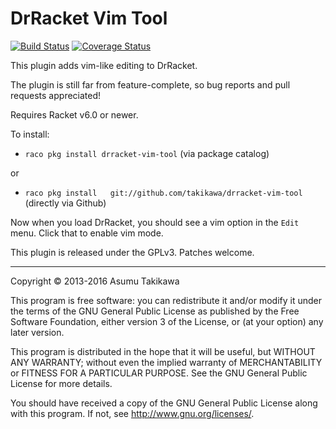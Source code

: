 DrRacket Vim Tool
=================

[![Build Status](https://github.com/takikawa/drracket-vim-tool/actions/workflows/ci.yml/badge.svg)](https://github.com/takikawa/drracket-vim-tool/actions/workflows/ci.yml)
[![Coverage Status](https://codecov.io/github/takikawa/drracket-vim-tool/coverage.svg?branch=master)](https://codecov.io/github/takikawa/drracket-vim-tool?branch=master)

This plugin adds vim-like editing to DrRacket.

The plugin is still far from feature-complete, so bug reports and pull
requests appreciated!

Requires Racket v6.0 or newer.

To install:

  * `raco pkg install drracket-vim-tool` (via package catalog)

or

  * `raco pkg install	git://github.com/takikawa/drracket-vim-tool` (directly via Github)

Now when you load DrRacket, you should see a vim option in the
`Edit` menu. Click that to enable vim mode.

This plugin is released under the GPLv3. Patches welcome.

---

Copyright © 2013-2016 Asumu Takikawa

This program is free software: you can redistribute it and/or modify it under
the terms of the GNU General Public License as published by the Free Software
Foundation, either version 3 of the License, or (at your option) any later
version.

This program is distributed in the hope that it will be useful, but WITHOUT ANY
WARRANTY; without even the implied warranty of MERCHANTABILITY or FITNESS FOR A
PARTICULAR PURPOSE. See the GNU General Public License for more details.

You should have received a copy of the GNU General Public License along with
this program. If not, see http://www.gnu.org/licenses/.


